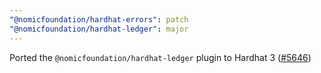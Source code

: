 ```yaml
---
"@nomicfoundation/hardhat-errors": patch
"@nomicfoundation/hardhat-ledger": major
---
```


Ported the `@nomicfoundation/hardhat-ledger` plugin to Hardhat 3 ([#5646](https://github.com/NomicFoundation/hardhat/issues/5646))

